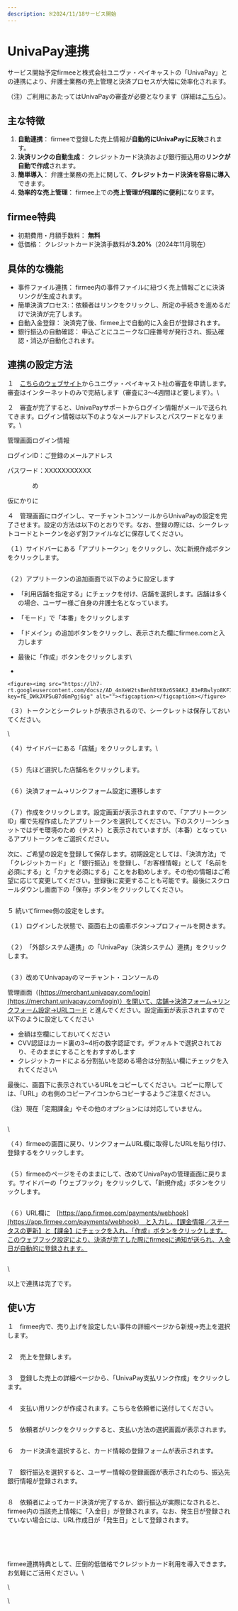 ```yaml
---
description: ※2024/11/18サービス開始
---
```


# UnivaPay連携

サービス開始予定firmeeと株式会社ユニヴァ・ペイキャストの「UnivaPay」との連携により、弁護士業務の売上管理と決済プロセスが大幅に効率化されます。

（注）ご利用にあたってはUnivaPayの審査が必要となります（詳細は[こちら](https://r-agent.upc-app.com/firmeeplan/)）。



## 主な特徴

1. **自動連携**： firmeeで登録した売上情報が**自動的にUnivaPayに反映**されます。
2. **決済リンクの自動生成**： クレジットカード決済および銀行振込用の**リンクが自動で作成**されます。
3. **簡単導入**： 弁護士業務の売上に関して、**クレジットカード決済を容易に導入**できます。
4. **効率的な売上管理**： firmee上での**売上管理が飛躍的に便利**になります。

## firmee特典

* 初期費用・月額手数料： **無料**
* 低価格： クレジットカード決済手数料が**3.20%**（2024年11月現在）



## 具体的な機能

* 事件ファイル連携： firmee内の事件ファイルに紐づく売上情報ごとに決済リンクが生成されます。
* 簡単決済プロセス:：依頼者はリンクをクリックし、所定の手続きを進めるだけで決済が完了します。
* 自動入金登録： 決済完了後、firmee上で自動的に入金日が登録されます。
* 銀行振込の自動確認： 申込ごとにユニークな口座番号が発行され、振込確認・消込が自動化されます。

## 連携の設定方法

１　[こちらのウェブサイト](https://r-agent.upc-app.com/firmeeplan/)からユニヴァ・ペイキャスト社の審査を申請します。審査はインターネットのみで完結します（審査に3〜4週間ほど要します）。\


２　審査が完了すると、UnivaPayサポートからログイン情報がメールで送られてきます。ログイン情報は以下のようなメールアドレスとパスワードとなります。\


管理画面ログイン情報

ログインID：ご登録のメールアドレス

パスワード：XXXXXXXXXXX

　　　　め

仮にかりに



４　管理画面にログインし、マーチャントコンソールからUnivaPayの設定を完了させます。設定の方法は以下のとおりです。なお、登録の際には、シークレットコードとトークンを必ず別ファイルなどに保存してください。

（１）サイドバーにある「アプリトークン」をクリックし、次に新規作成ボタンをクリックします。

<figure><img src="https://lh7-rt.googleusercontent.com/docsz/AD_4nXcCVZ8xOKLytJ45siwfQb7g2K6EbYZRYkORbQCYZFlchFliXUvoAI9XhuN5N7yHIf9E0gJFscAJn9eAh8eQhcMT5uuDddb2GRE4ThhvbM5xRUhcpUs_9dViEMoM-Sj-TJJrkfnP?key=fE_DWkJXP5uB7d6mPgj6ig" alt=""><figcaption></figcaption></figure>



（２）アプリトークンの追加画面で以下のように設定します

* 「利用店舗を指定する」にチェックを付け、店舗を選択します。店舗は多くの場合、ユーザー様ご自身の弁護士名となっています。
* 「モード」で「本番」をクリックします
* 「ドメイン」の追加ボタンをクリックし、表示された欄にfirmee.comと入力します
* 最後に「作成」ボタンをクリックします\

*

    <figure><img src="https://lh7-rt.googleusercontent.com/docsz/AD_4nXeW2tsBenhEtK0z6S9AKJ_83eRBwlyo8KFIGmTJCQMabanO5N5tGYap3zYIQGGwLuBLfb8ZoqqzX3j1vRHufEyr_6WdDyhApJHPKmikbw3wm0LVpy9UXWTKGxwH405kh3XnTuCedg?key=fE_DWkJXP5uB7d6mPgj6ig" alt=""><figcaption></figcaption></figure>



（３）トークンとシークレットが表示されるので、シークレットは保存しておいてください。

\


（４）サイドバーにある「店舗」をクリックします。\


<figure><img src="https://lh7-rt.googleusercontent.com/docsz/AD_4nXe7omWwP4WszKbuSRL2XTHw1Zzq9t91WTJWQAVwtMtZiKcVQ42FtxdiOikjQn7UmlsHTudCMUh16d4GL38EC0hhFmlblfmKdn5PAAJAhYwtCRpplf37rO_ruko8Gj-_qOckmlVe?key=fE_DWkJXP5uB7d6mPgj6ig" alt=""><figcaption></figcaption></figure>

（５）先ほど選択した店舗名をクリックします。

<figure><img src="https://lh7-rt.googleusercontent.com/docsz/AD_4nXdyK2hr7PsIDAOGfrlXu0cGdZ7YuaDI-eIXq17HNjE0bxOLq6nsZXMzy0B_ikNKU_7echSxeHuUFaZr9-qdMCQ-MWfVu-wuYZx-_bvrgk58yuycR7LIkttMfnT-SzoHrPyRkKjz?key=fE_DWkJXP5uB7d6mPgj6ig" alt=""><figcaption></figcaption></figure>

（６）決済フォーム→リンクフォーム設定に遷移します

<figure><img src="https://lh7-rt.googleusercontent.com/docsz/AD_4nXdr5-nyelkVk05j23DuL4h2hnUBgnq1Pb11L-vVGX8O7L5Audw_o1HNiI0MuvzIWP7wxOJByJsdrWG0_P3OthI5S0BcvHhB5f4oRkCY5Ssb7_mQZKz6DjYQXgHfglBIgwpnARHNSg?key=fE_DWkJXP5uB7d6mPgj6ig" alt=""><figcaption></figcaption></figure>

（７）作成をクリックします。設定画面が表示されますので、「アプリトークンID」欄で先程作成したアプリトークンを選択してください。下のスクリーンショットではデモ環境のため（テスト）と表示されていますが、（本番）となっているアプリトークンをご選択ください。

次に、ご希望の設定を登録して保存します。初期設定としては、「決済方法」で「クレジットカード」と「銀行振込」を登録し、「お客様情報」として「名前を必須にする」と「カナを必須にする」ことをお勧めします。その他の情報はご希望に応じて変更してください。登録後に変更することも可能です。最後にスクロールダウンし画面下の「保存」ボタンをクリックしてください。

<figure><img src="https://lh7-rt.googleusercontent.com/docsz/AD_4nXfHo0MUFt2ovT4tihq8s5XabaR8ybnNAnU2yQvSTqtNPC7M01WwoX35WAZEhl_-SehckcwiBDn-I4tuQ5VSbiFO0LOdYQS_cng-7amQ3Yi6vOjJTJyYNzWChj9eoHCupKd_ZuTVDg?key=fE_DWkJXP5uB7d6mPgj6ig" alt=""><figcaption></figcaption></figure>



５  続いてfirmee側の設定をします。

（１）ログインした状態で、画面右上の歯車ボタン→プロフィールを開きます。

<figure><img src="https://lh7-rt.googleusercontent.com/docsz/AD_4nXctYp5KS84NMIFRKP5p1NLM2F1cvJSq0nbYrlrDVnxdHGhoPDmlv8aoln9qlhJgQz1MktL9tijmysgjgT-AqdhXNAWMEwYoeMMpyjV7cAkLJx-j-F249mIffr5srBBqHchB4QvHLA?key=fE_DWkJXP5uB7d6mPgj6ig" alt=""><figcaption></figcaption></figure>

（２）　「外部システム連携」の「UnivaPay（決済システム）連携」をクリックします。

<figure><img src="https://lh7-rt.googleusercontent.com/docsz/AD_4nXcy_cSZVGlLpf45kkuVJ8YZwibxDHLD_zsUWFWz3mCVvNkei1C7S2DD7MByfoqh2F0v9w3Zdc__Tfov2zdr-2JAz6RrikUU3NFtYWyAIySJP2GRcExyJaAh44OXWDCLmVUPsCsInA?key=fE_DWkJXP5uB7d6mPgj6ig" alt=""><figcaption></figcaption></figure>

（３）改めてUnivapayのマーチャント・コンソールの

管理画面（[https://merchant.univapay.com/login](https://merchant.univapay.com/login)）を開いて、店舗→決済フォーム→リンクフォーム設定→URLコード と進んでください。設定画面が表示されますので以下のように設定してください

* 金額は空欄にしておいてください
* CVV認証はカード裏の3\~4桁の数字認証です。デフォルトで選択されており、そのままにすることをおすすめします
* クレジットカードによる分割払いを認める場合は分割払い欄にチェックを入れてください\


最後に、画面下に表示されているURLをコピーしてください。コピーに際しては、「URL」の右側のコピーアイコンからコピーするようご注意ください。

（注）現在「定期課金」やその他のオプションには対応していません。

<figure><img src="https://lh7-rt.googleusercontent.com/docsz/AD_4nXeVKYGoRf_flwj9ZQN2of0lLtT7I7oQspWjeq0RPzw60AW2x6fjwoxP41ZhJeBi4bvuh1-_62i_HLyRrD6_w8xm46HQk9F0hj8k2RNeFxNtPFWoDaoVaDhgsIuxgdzXhyxvokVfyQ?key=fE_DWkJXP5uB7d6mPgj6ig" alt=""><figcaption></figcaption></figure>

\


（４）firmeeの画面に戻り、リンクフォームURL欄に取得したURLを貼り付け、登録するをクリックします。

<figure><img src="https://lh7-rt.googleusercontent.com/docsz/AD_4nXd-lgzYL2TX7gpRfjBcDEAdegusl1NqURkC_87F16WieKAYmlKyjXkQUAby1nuDWN1kT6Ev9xCfw2dJddXtBqA_dJdKTWkxFGAx7nVeKCWHpGlurEpu8zrwMIQ2MpsOHm-M-Z-ufg?key=fE_DWkJXP5uB7d6mPgj6ig" alt=""><figcaption></figcaption></figure>



（５）firmeeのページをそのままにして、改めてUnivaPayの管理画面に戻ります。サイドバーの「ウェブフック」をクリックして、「新規作成」ボタンをクリックします。

<figure><img src="https://lh7-rt.googleusercontent.com/docsz/AD_4nXfiGoz0NZhUnSJANAM-CnPJBbv9uHBy3HsaUmq7FXJ50R3LxAeoRSBC_d8YnmoUoIwKxqfox6jF5boqzEv4-fF-a_o1R35w0ZbYL7_eLzQQ8I9NoZBCmh0km9pwCp9xQo-p6uKm?key=fE_DWkJXP5uB7d6mPgj6ig" alt=""><figcaption></figcaption></figure>



（６）URL欄に　[https://app.firmee.com/payments/webhook](https://app.firmee.com/payments/webhook)　と入力し、【課金情報／ステータスの更新】と【課金】にチェックを入れ、「作成」ボタンをクリックします。このウェブフック設定により、決済が完了した際にfirmeeに通知が送られ、入金日が自動的に登録されます。

<figure><img src="https://lh7-rt.googleusercontent.com/docsz/AD_4nXcyVB45qk32NUbNfMR3bh3hqqpv75g0bG0gMe_BEGMG9nCliGhhRPWnUn7o5fbMvD6BOAIbos4GidBOCOhVYnem0Bd81Yc_Yr23bGHp_lMRTx-qCXR2VvQEyJfKPHrXbdATYwQFeA?key=fE_DWkJXP5uB7d6mPgj6ig" alt=""><figcaption></figcaption></figure>

\


以上で連携は完了です。



## 使い方



１　firmee内で、売り上げを設定したい事件の詳細ページから新規→売上を選択します。

<figure><img src="https://lh7-rt.googleusercontent.com/docsz/AD_4nXdRe07tMOom7Hs523y7uy6lRJLJMi2NH3WpDSs1VQ7VWVPvKozwgcTJXKbueRIFMVa6Feb18K6PFmeth81m7_Cm5OXr3k_bbbbKmNjHOich0cPmr-e8WxZL_4AVj8nc_J15Z3cgHH0gu2hhIHquapdOxhM?key=fE_DWkJXP5uB7d6mPgj6ig" alt=""><figcaption></figcaption></figure>



２　売上を登録します。

<figure><img src="https://lh7-rt.googleusercontent.com/docsz/AD_4nXe01dSoylvdlylGoockskhaRt1FZfTzgWTQMMGuj0SWKPG87u1cnWzVIc1HWinlv-aIvmpp-Ueiv-Bl4FGCKOrciT9zJtILrV2JTJy0TQ6rasA5aSoWahGrq9m95A-fpPcINf0AwMaxt4NTIatNMcmhMKzP?key=fE_DWkJXP5uB7d6mPgj6ig" alt=""><figcaption></figcaption></figure>



３　登録した売上の詳細ページから、「UnivaPay支払リンク作成」をクリックします。

<figure><img src="https://lh7-rt.googleusercontent.com/docsz/AD_4nXf3mkI5ZY4wHcuXNPHxDqTIDdlZVoBF8p6AHJQ3H7E7vUriVaYTTFIKTDHFFURoPTR-fJQNQBSf0hWzdq0qkg6qEBEgNY3gWTG8aMQt-tq5jvb-S2AJLj8sVdUeqoqNKSyqNlPENprSMkCpsECF6_LOhe6q?key=fE_DWkJXP5uB7d6mPgj6ig" alt=""><figcaption></figcaption></figure>

４　支払い用リンクが作成されます。こちらを依頼者に送付してください。

<figure><img src="https://lh7-rt.googleusercontent.com/docsz/AD_4nXcXY5B9PL0RS9yOyk-M3J5v274X8lUrPLJ6sYsxGUsCAX7nqSLfG5YjeghGT98VNM6qATkoJALOfzsmKuCddInshj732ICZQVvMm3IFLlyRWZbYRTlCIzQd9ctNVBf3EO-sQQWIHBmbrYIEZsMZLqqffbmz?key=fE_DWkJXP5uB7d6mPgj6ig" alt=""><figcaption></figcaption></figure>



５　依頼者がリンクをクリックすると、支払い方法の選択画面が表示されます。

<figure><img src="https://lh7-rt.googleusercontent.com/docsz/AD_4nXc9QiKZd_hwzlP7WUWrr0aOuwwH9CUQPo9blW3HYFX6vStv_8DEaUlM6FEL2JqL1V4mclTzJglQURi_Llr03_dWr-VvJJJF582gLHcYcNWHp3gJ5ZHXu6ahG6YXFPVQPlnbxJb0pM8qAXrRYO3kx62Ckn26?key=fE_DWkJXP5uB7d6mPgj6ig" alt=""><figcaption></figcaption></figure>



６　カード決済を選択すると、カード情報の登録フォームが表示されます。

<figure><img src="https://lh7-rt.googleusercontent.com/docsz/AD_4nXcTKaEN0SW8SQpuFYRapEUVZmm_QRRf7IObKeymR0DklfisgDjKri3Kn_hCoOc699CSjE_hlKK4YANXLDZQtfUMSWcioWr9s5va-LQIkjIscdvZaH-EDVdCtazxsPmXVNCrnB7evWl1VNGu8H27LIAtOZc?key=fE_DWkJXP5uB7d6mPgj6ig" alt=""><figcaption></figcaption></figure>



７　銀行振込を選択すると、ユーザー情報の登録画面が表示されたのち、振込先銀行情報が登録されます。

<figure><img src="https://lh7-rt.googleusercontent.com/docsz/AD_4nXerSkm8Wah12ktapoJy02k6FXpHSzf23s4DhsWV8Sp5kYsiaavBZfmfsjOZh4fhStqt_DjGppI5i025T46Ft15oNO7bCXH6VCPd-q4MfwB6bxzPdmlwgdh3oiw85JwAVKATnKbtCotwQUkpL5U8Ssq96Td2?key=fE_DWkJXP5uB7d6mPgj6ig" alt=""><figcaption></figcaption></figure>

８　依頼者によってカード決済が完了するか、銀行振込が実際になされると、firmee内の当該売上情報に「入金日」が登録されます。なお、発生日が登録されていない場合には、URL作成日が「発生日」として登録されます。

<figure><img src="https://lh7-rt.googleusercontent.com/docsz/AD_4nXfS5XbZ60_d98shoTPZRZW4UcFNQCA1JupY2Yot3lDyZel-yZN2VfG3SHuGa18rQWiWFgL12uMqGEObBTI7yCTSVjjgjbL75ljMYlqFt9yKe9z_Qm7CN-Re6JbbWvpNIA2yIywIUB46EwC11edU7la7wcE?key=fE_DWkJXP5uB7d6mPgj6ig" alt=""><figcaption></figcaption></figure>

\
\
\
firmee連携特典として、圧倒的低価格でクレジットカード利用を導入できます。お気軽にご活用ください。\


\


\



